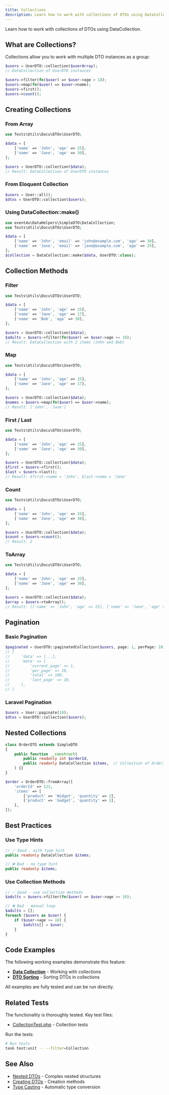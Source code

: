 ```yaml
---
title: Collections
description: Learn how to work with collections of DTOs using DataCollection
---
```


Learn how to work with collections of DTOs using DataCollection.

## What are Collections?

Collections allow you to work with multiple DTO instances as a group:

<!-- skip-test: Code snippet example -->
```php
$users = UserDTO::collection($userArray);
// DataCollection of UserDTO instances

$users->filter(fn($user) => $user->age > 18);
$users->map(fn($user) => $user->name);
$users->first();
$users->count();
```

## Creating Collections

### From Array

```php
use Tests\Utils\Docu\DTOs\UserDTO;

$data = [
    ['name' => 'John', 'age' => 25],
    ['name' => 'Jane', 'age' => 30],
];

$users = UserDTO::collection($data);
// Result: DataCollection of UserDTO instances
```

### From Eloquent Collection

<!-- skip-test: Requires Laravel -->
```php
$users = User::all();
$dtos = UserDTO::collection($users);
```

### Using DataCollection::make()

```php
use event4u\DataHelpers\SimpleDTO\DataCollection;
use Tests\Utils\Docu\DTOs\UserDTO;

$data = [
    ['name' => 'John', 'email' => 'john@example.com', 'age' => 30],
    ['name' => 'Jane', 'email' => 'jane@example.com', 'age' => 25],
];
$collection = DataCollection::make($data, UserDTO::class);
```

## Collection Methods

### Filter

```php
use Tests\Utils\Docu\DTOs\UserDTO;

$data = [
    ['name' => 'John', 'age' => 25],
    ['name' => 'Jane', 'age' => 17],
    ['name' => 'Bob', 'age' => 30],
];

$users = UserDTO::collection($data);
$adults = $users->filter(fn($user) => $user->age >= 18);
// Result: DataCollection with 2 items (John and Bob)
```

### Map

```php
use Tests\Utils\Docu\DTOs\UserDTO;

$data = [
    ['name' => 'John', 'age' => 25],
    ['name' => 'Jane', 'age' => 17],
];

$users = UserDTO::collection($data);
$names = $users->map(fn($user) => $user->name);
// Result: ['John', 'Jane']
```

### First / Last

```php
use Tests\Utils\Docu\DTOs\UserDTO;

$data = [
    ['name' => 'John', 'age' => 25],
    ['name' => 'Jane', 'age' => 30],
];

$users = UserDTO::collection($data);
$first = $users->first();
$last = $users->last();
// Result: $first->name = 'John', $last->name = 'Jane'
```

### Count

```php
use Tests\Utils\Docu\DTOs\UserDTO;

$data = [
    ['name' => 'John', 'age' => 25],
    ['name' => 'Jane', 'age' => 30],
];

$users = UserDTO::collection($data);
$count = $users->count();
// Result: 2
```

### ToArray

```php
use Tests\Utils\Docu\DTOs\UserDTO;

$data = [
    ['name' => 'John', 'age' => 25],
    ['name' => 'Jane', 'age' => 30],
];

$users = UserDTO::collection($data);
$array = $users->toArray();
// Result: [['name' => 'John', 'age' => 25], ['name' => 'Jane', 'age' => 30]]
```

## Pagination

### Basic Pagination

<!-- skip-test: Requires external data -->
```php
$paginated = UserDTO::paginatedCollection($users, page: 1, perPage: 10);
// [
//     'data' => [...],
//     'meta' => [
//         'current_page' => 1,
//         'per_page' => 10,
//         'total' => 100,
//         'last_page' => 10,
//     ],
// ]
```

### Laravel Pagination

<!-- skip-test: Requires Laravel -->
```php
$users = User::paginate(10);
$dtos = UserDTO::collection($users);
```

## Nested Collections

<!-- skip-test: Class definition example -->
```php
class OrderDTO extends SimpleDTO
{
    public function __construct(
        public readonly int $orderId,
        public readonly DataCollection $items,  // Collection of OrderItemDTO
    ) {}
}

$order = OrderDTO::fromArray([
    'orderId' => 123,
    'items' => [
        ['product' => 'Widget', 'quantity' => 2],
        ['product' => 'Gadget', 'quantity' => 1],
    ],
]);
```

## Best Practices

### Use Type Hints

<!-- skip-test: Code snippet example -->
```php
// ✅ Good - with type hint
public readonly DataCollection $items;

// ❌ Bad - no type hint
public readonly $items;
```

### Use Collection Methods

<!-- skip-test: Code snippet example -->
```php
// ✅ Good - use collection methods
$adults = $users->filter(fn($user) => $user->age >= 18);

// ❌ Bad - manual loop
$adults = [];
foreach ($users as $user) {
    if ($user->age >= 18) {
        $adults[] = $user;
    }
}
```


## Code Examples

The following working examples demonstrate this feature:

- [**Data Collection**](https://github.com/event4u-app/data-helpers/blob/main/examples/simple-dto/collections/data-collection.php) - Working with collections
- [**DTO Sorting**](https://github.com/event4u-app/data-helpers/blob/main/examples/simple-dto/collections/dto-sorting.php) - Sorting DTOs in collections

All examples are fully tested and can be run directly.

## Related Tests

The functionality is thoroughly tested. Key test files:

- [CollectionTest.php](https://github.com/event4u-app/data-helpers/blob/main/tests/Unit/SimpleDTO/CollectionTest.php) - Collection tests

Run the tests:

```bash
# Run tests
task test:unit -- --filter=Collection
```

## See Also

- [Nested DTOs](/simple-dto/nested-dtos/) - Complex nested structures
- [Creating DTOs](/simple-dto/creating-dtos/) - Creation methods
- [Type Casting](/simple-dto/type-casting/) - Automatic type conversion
